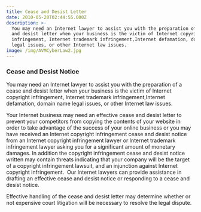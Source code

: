 ```yaml
---
title: Cease and Desist Letter
date: 2010-05-20T02:44:55.000Z
description: >-
  You may need an Internet lawyer to assist you with the preparation of a cease
  and desist letter when your business is the victim of Internet copyright
  infringement, Internet trademark infringement,Internet defamation, domain name
  legal issues, or other Internet law issues.
image: /img/AVMCyberLaw2.jpg
---
```

### Cease and Desist Notice

You may need an Internet lawyer to assist you with the preparation of a cease and desist letter when your business is the victim of Internet copyright infringement, Internet trademark infringement,Internet defamation, domain name legal issues, or other Internet law issues.

Your Internet business may need an effective cease and desist letter to prevent your competitors from copying the contents of your website in order to take advantage of the success of your online business or you may have received an Internet copyright infringement cease and desist notice from an Internet copyright infringement lawyer or Internet trademark infringement lawyer asking you for a significant amount of monetary damages. In addition the copyright infringement cease and desist notice written may contain threats indicating that your company will be the target of a copyright infringement lawsuit, and an injunction against Internet copyright infringement.  Our Internet lawyers can provide assistance in drafting an effective cease and desist notice or responding to a cease and desist notice.

Effective handling of the cease and desist letter may determine whether or not expensive court litigation will be necessary to resolve the legal dispute.
